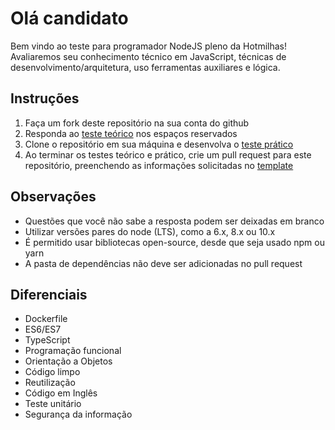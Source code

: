 # Olá candidato
Bem vindo ao teste para programador NodeJS pleno da Hotmilhas!
Avaliaremos seu conhecimento técnico em JavaScript, técnicas de desenvolvimento/arquitetura, uso ferramentas auxiliares e lógica.

## Instruções
1. Faça um fork deste repositório na sua conta do github
2. Responda ao [teste teórico](teorico.md) nos espaços reservados
3. Clone o repositório em sua máquina e desenvolva o [teste prático](pratico.md)
4. Ao terminar os testes teórico e prático, crie um pull request para este repositório, preenchendo as informações solicitadas no [template](pull_request_template.md)

## Observações
* Questões que você não sabe a resposta podem ser deixadas em branco
* Utilizar versões pares do node (LTS), como a 6.x, 8.x ou 10.x
* É permitido usar bibliotecas open-source, desde que seja usado npm ou yarn
* A pasta de dependências não deve ser adicionadas no pull request

## Diferenciais
* Dockerfile
* ES6/ES7
* TypeScript
* Programação funcional
* Orientação a Objetos
* Código limpo
* Reutilização
* Código em Inglês
* Teste unitário
* Segurança da informação
